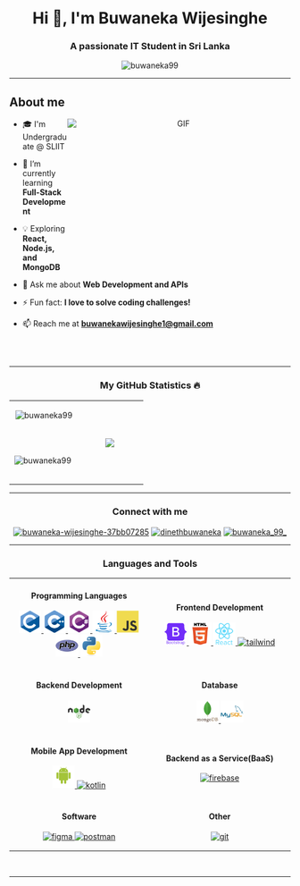 <h1 align="center">Hi 👋, I'm Buwaneka Wijesinghe</h1>
<h3 align="center">A passionate IT Student in Sri Lanka</h3>

<p align="center"> <img src="https://komarev.com/ghpvc/?username=buwaneka99&label=Profile%20views&color=0e75b6&style=flat" alt="buwaneka99" /> </p>

---

## **About me**

<a target="_blank" align="center">
  <img align="right" top="500" height="280" width="400" alt="GIF" src="https://cdn.dribbble.com/users/730703/screenshots/6581243/avento.gif">
</a>


- 🎓 I'm Undergraduate @ SLIIT

- 💎 I’m currently learning **Full-Stack Development**

- 💡 Exploring **React, Node.js, and MongoDB**
 
- 💬 Ask me about **Web Development and APIs**

- ⚡ Fun fact: **I love to solve coding challenges!**

- 📫 Reach me at **[buwanekawijesinghe1@gmail.com](mailto:buwanekawijesinghe1@gmail.com)**
<br>
<br>

---

<h3 align="center">My GitHub Statistics 🔥</h3>

<table align="center" >
  <tr>
    <td width="50%" align="center">
      <p>&nbsp;<img align="center" src="https://github-readme-stats.vercel.app/api?username=buwaneka99&show_icons=true&theme=radical&locale=en" alt="buwaneka99" /></p>
      <br>
      <br>
      <p><img align="center" src="https://github-readme-streak-stats.herokuapp.com/?user=buwaneka99&" alt="buwaneka99" /></p>
      <br>
    </td>
    <td width="50%" align="center">
      <img  align="center"  src="https://github-readme-stats.anuraghazra1.vercel.app/api/top-langs/?username=buwaneka99&theme=dark&hide_border=false&no-bg=true&no-frame=true&langs_count=10"/>
    </td>
  </tr>
</table>

---
<h3 align="center">Connect with me</h3>

<p align="center">
<a href="https://linkedin.com/in/buwaneka-wijesinghe-37bb07285" target="blank"><img align="center" src="https://raw.githubusercontent.com/rahuldkjain/github-profile-readme-generator/master/src/images/icons/Social/linked-in-alt.svg" alt="buwaneka-wijesinghe-37bb07285" height="30" width="40" /></a>
<a href="https://fb.com/dinethbuwaneka" target="blank"><img align="center" src="https://raw.githubusercontent.com/rahuldkjain/github-profile-readme-generator/master/src/images/icons/Social/facebook.svg" alt="dinethbuwaneka" height="30" width="40" /></a>
<a href="https://instagram.com/buwaneka_99_" target="blank"><img align="center" src="https://raw.githubusercontent.com/rahuldkjain/github-profile-readme-generator/master/src/images/icons/Social/instagram.svg" alt="buwaneka_99_" height="30" width="40" /></a>
</p>

---

<h3 align="center">Languages and Tools </h3>

<table align="center" style="border: none;">
  <tr>
    <td width="800px">
      <h4 align="center">Programming Languages</h4>
      <p align="center"> <a href="https://www.cprogramming.com/" target="_blank" rel="noreferrer"> <img src="https://raw.githubusercontent.com/devicons/devicon/master/icons/c/c-original.svg" alt="c" width="40" height="40"/> </a> <a href="https://www.w3schools.com/cpp/" 
      target="_blank" rel="noreferrer"> <img src="https://raw.githubusercontent.com/devicons/devicon/master/icons/cplusplus/cplusplus-original.svg" alt="cplusplus" width="40" height="40"/> </a> <a href="https://www.w3schools.com/cs/" target="_blank" rel="noreferrer"> 
      <img src="https://raw.githubusercontent.com/devicons/devicon/master/icons/csharp/csharp-original.svg" alt="csharp" width="40" height="40"/> </a> <a href="https://www.java.com" target="_blank" rel="noreferrer"> <img 
      src="https://raw.githubusercontent.com/devicons/devicon/master/icons/java/java-original.svg" alt="java" width="40" height="40"/> </a> <a href="https://developer.mozilla.org/en-US/docs/Web/JavaScript" target="_blank" rel="noreferrer"> <img 
      src="https://raw.githubusercontent.com/devicons/devicon/master/icons/javascript/javascript-original.svg" alt="javascript" width="40" height="40"/> </a> <a href="https://www.php.net" target="_blank" rel="noreferrer"> <img 
      src="https://raw.githubusercontent.com/devicons/devicon/master/icons/php/php-original.svg" alt="php" width="40" height="40"/> </a> <a href="https://www.python.org" target="_blank" rel="noreferrer"> <img 
      src="https://raw.githubusercontent.com/devicons/devicon/master/icons/python/python-original.svg" alt="python" width="40" height="40"/> </a> </p>
    </td>
    <td width="800px">
      <h4 align="center">Frontend Development</h4>
      <p align="center"> <a href="https://getbootstrap.com" target="_blank" rel="noreferrer"> <img src="https://raw.githubusercontent.com/devicons/devicon/master/icons/bootstrap/bootstrap-plain-wordmark.svg" alt="bootstrap" width="40" height="40"/> </a> <a 
      href="https://www.w3.org/html/" target="_blank" rel="noreferrer"> <img src="https://raw.githubusercontent.com/devicons/devicon/master/icons/html5/html5-original-wordmark.svg" alt="html5" width="40" height="40"/> </a> <a href="https://reactjs.org/" target="_blank" 
      rel="noreferrer"> <img src="https://raw.githubusercontent.com/devicons/devicon/master/icons/react/react-original-wordmark.svg" alt="react" width="40" height="40"/> </a> <a href="https://tailwindcss.com/" target="_blank" rel="noreferrer"> <img 
      src="https://www.vectorlogo.zone/logos/tailwindcss/tailwindcss-icon.svg" alt="tailwind" width="40" height="40"/> </a> </p>
    </td>
  </tr>
  <tr>
    <td width="800px">
      <h4 align="center">Backend Development</h4>
      <p align="center"> <a href="https://nodejs.org" target="_blank" rel="noreferrer"> <img src="https://raw.githubusercontent.com/devicons/devicon/master/icons/nodejs/nodejs-original-wordmark.svg" alt="nodejs" width="40" height="40"/> </a> </p>
    </td>
    <td width="800px">
      <h4 align="center">Database</h4>
      <p align="center"> <a href="https://www.mongodb.com/" target="_blank" rel="noreferrer"> <img src="https://raw.githubusercontent.com/devicons/devicon/master/icons/mongodb/mongodb-original-wordmark.svg" alt="mongodb" width="40" height="40"/> </a> <a 
      href="https://www.mysql.com/" target="_blank" rel="noreferrer"> <img src="https://raw.githubusercontent.com/devicons/devicon/master/icons/mysql/mysql-original-wordmark.svg" alt="mysql" width="40" height="40"/> </a> </p>
    </td>
  </tr>
  <tr>
    <td width="800px">
      <h4 align="center">Mobile App Development</h4>
      <p align="center"> <a href="https://developer.android.com" target="_blank" rel="noreferrer"> <img src="https://raw.githubusercontent.com/devicons/devicon/master/icons/android/android-original-wordmark.svg" alt="android" width="40" height="40"/> </a> <a 
      href="https://kotlinlang.org" target="_blank" rel="noreferrer"> <img src="https://www.vectorlogo.zone/logos/kotlinlang/kotlinlang-icon.svg" alt="kotlin" width="40" height="40"/> </a> </p>
    </td>
    <td width="800px">
      <h4 align="center">Backend as a Service(BaaS)</h4>
      <p align="center"> <a href="https://firebase.google.com/" target="_blank" rel="noreferrer"> <img src="https://www.vectorlogo.zone/logos/firebase/firebase-icon.svg" alt="firebase" width="40" height="40"/> </a> </p>
    </td>
  </tr>
  <tr>
    <td width="800px">
      <h4 align="center">Software</h4>
      <p align="center"> <a href="https://www.figma.com/" target="_blank" rel="noreferrer"> <img src="https://www.vectorlogo.zone/logos/figma/figma-icon.svg" alt="figma" width="40" height="40"/> </a> <a href="https://postman.com" target="_blank" rel="noreferrer"> <img 
      src="https://www.vectorlogo.zone/logos/getpostman/getpostman-icon.svg" alt="postman" width="40" height="40"/> </a> </p>
    </td>
    <td width="800px">
      <h4 align="center">Other</h4>
      <p align="center"><a href="https://git-scm.com/" target="_blank" rel="noreferrer"> <img src="https://www.vectorlogo.zone/logos/git-scm/git-scm-icon.svg" alt="git" width="40" height="40"/> </a></p>
    </td>
  </tr>
</table>

<br>

---

